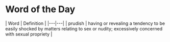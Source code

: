 # Word of the Day

| Word  | Definition  |        |---|---|        | prudish
 | having or revealing a tendency to be easily shocked by matters relating to sex or nudity; excessively concerned with sexual propriety  |       